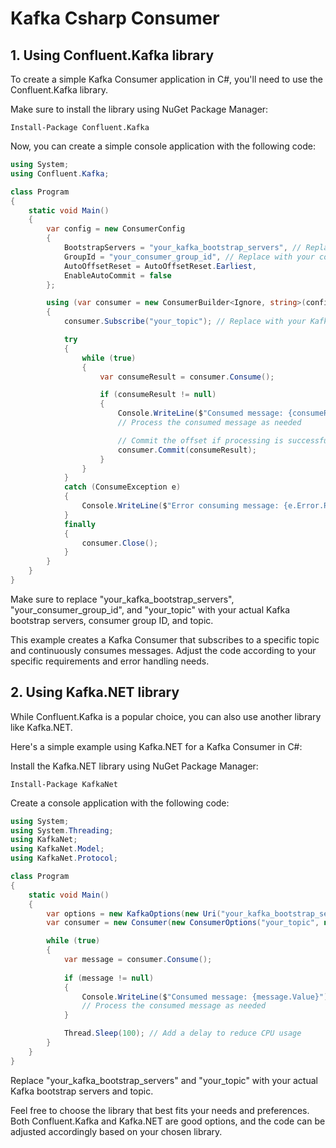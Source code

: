 # Kafka Csharp Consumer

## 1. Using Confluent.Kafka library

To create a simple Kafka Consumer application in C#, you'll need to use the Confluent.Kafka library. 

Make sure to install the library using NuGet Package Manager:

```
Install-Package Confluent.Kafka
```

Now, you can create a simple console application with the following code:

```csharp
using System;
using Confluent.Kafka;

class Program
{
    static void Main()
    {
        var config = new ConsumerConfig
        {
            BootstrapServers = "your_kafka_bootstrap_servers", // Replace with your Kafka bootstrap servers
            GroupId = "your_consumer_group_id", // Replace with your consumer group ID
            AutoOffsetReset = AutoOffsetReset.Earliest,
            EnableAutoCommit = false
        };

        using (var consumer = new ConsumerBuilder<Ignore, string>(config).Build())
        {
            consumer.Subscribe("your_topic"); // Replace with your Kafka topic

            try
            {
                while (true)
                {
                    var consumeResult = consumer.Consume();

                    if (consumeResult != null)
                    {
                        Console.WriteLine($"Consumed message: {consumeResult.Message.Value}");
                        // Process the consumed message as needed

                        // Commit the offset if processing is successful
                        consumer.Commit(consumeResult);
                    }
                }
            }
            catch (ConsumeException e)
            {
                Console.WriteLine($"Error consuming message: {e.Error.Reason}");
            }
            finally
            {
                consumer.Close();
            }
        }
    }
}
```

Make sure to replace "your_kafka_bootstrap_servers", "your_consumer_group_id", and "your_topic" with your actual Kafka bootstrap servers, consumer group ID, and topic.

This example creates a Kafka Consumer that subscribes to a specific topic and continuously consumes messages. Adjust the code according to your specific requirements and error handling needs.

## 2. Using Kafka.NET library

While Confluent.Kafka is a popular choice, you can also use another library like Kafka.NET. 

Here's a simple example using Kafka.NET for a Kafka Consumer in C#:

Install the Kafka.NET library using NuGet Package Manager:

```
Install-Package KafkaNet
```

Create a console application with the following code:

```csharp
using System;
using System.Threading;
using KafkaNet;
using KafkaNet.Model;
using KafkaNet.Protocol;

class Program
{
    static void Main()
    {
        var options = new KafkaOptions(new Uri("your_kafka_bootstrap_servers")); // Replace with your Kafka bootstrap servers
        var consumer = new Consumer(new ConsumerOptions("your_topic", new BrokerRouter(options)));

        while (true)
        {
            var message = consumer.Consume();
            
            if (message != null)
            {
                Console.WriteLine($"Consumed message: {message.Value}");
                // Process the consumed message as needed
            }

            Thread.Sleep(100); // Add a delay to reduce CPU usage
        }
    }
}
```

Replace "your_kafka_bootstrap_servers" and "your_topic" with your actual Kafka bootstrap servers and topic.

Feel free to choose the library that best fits your needs and preferences. Both Confluent.Kafka and Kafka.NET are good options, and the code can be adjusted accordingly based on your chosen library.
